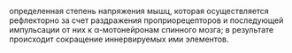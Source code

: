 определенная степень напряжения мышц, которая осуществляется рефлекторно за счет раздраже­ния проприорецепторов и последующей импульсации от них к α-мотонейронам спинного мозга; в результате происходит со­кращение иннервируемых ими элементов.
